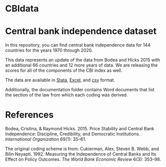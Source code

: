 # CBIdata
<h1>Central bank independence dataset</h1>

In this repository, you can find central bank independence data for 144 countries for the years 1970 through 2020. 

This data represents an update of the data from Bodea and Hicks 2015 with an additional 66 countries and 12 more years of data.
We are releasing the scores for all of the components of the CBI index as well. 

The data are available in <a href='data/cbi2021.dta'>Stata</a>, <a href='data/cbi2021.xlsx'>Excel</a>, and <a href='data/cbi2021.csv'>csv</a> format. 

Additionally, the documentation folder contains Word documents that list the section of the law from which each coding was derived. 

<h1>References</h1>

Bodea, Cristina, & Raymond Hicks. 2015. Price Stability and Central Bank Independence: Discipline, Credibility, and Democratic Institutions. <i>International Organization</i> 69(1): 35–61. 

The original coding scheme is from:
Cukierman, Alex, Steven B. Webb, and Bilin Neyapti. 1992. Measuring the Independence of Central Banks and Its Effect on Policy Outcomes. <i>The World Bank Economic Review</i> 6(3): 353–98. 
